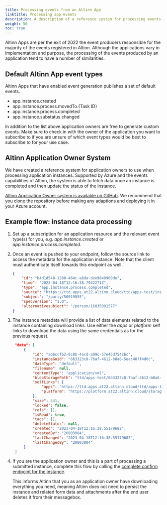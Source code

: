 ```yaml
---
title: Processing events from an Altinn App
linktitle: Processing app events
description: A description of a reference system for processing events from an Altinn App
weight: 50
toc: true
---
```


Altinn Apps are per the exit of 2022 the event producers responsible for the majority of the events registered
in Altinn. Although the applications vary in implementation and purpose, the processing of the events
produced by an application tend to have a number of similarities. 

## Default Altinn App event types

Altinn Apps that have enabled event generation publishes a set of default events.

- app.instance.created
- app.instance.process.movedTo.{Task ID}
- app.instance.process.completed
- app.instance.substatus.changed
  
In addition to the list above application owners are free to generate custom events.
Make sure to check in with the owner of the application you want to subscribe to if you are unsure of 
which event types would be best to subscribe to for your use case. 


## Altinn Application Owner System

We have created a reference system for application owners to use when processing application instances.
Supported by Azure and the events capabilities of Altinn,
the system is able to fetch data once an instance is completed and then update the status of the instance. 

[Altinn Application Owner system is available on GitHub](https://github.com/Altinn/altinn-application-owner-system). 
We recommend that you clone the repository before making any adaptions and deploying it in your Azure account. 


## Example flow: instance data processing

1. Set up a subscription for an application resource and the relevant event type(s) for you,
   e.g. _app.instance.created_ or _app.instance.process.completed_.

2. Once an event is pushed to your endpoint, follow the source link to access the metadata for the application instance.
   Note that the client must authenticate itself towards this endpoint as well.
    ```json {linenos=false,hl_lines=[5]}
    {
        "id": "b4d1d548-1280-464c-a8da-dee9840909de",
        "time": "2023-04-18T12:16:38.7942271Z",
        "type": "app.instance.process.completed",
        "source": "https://ttd.apps.at22.altinn.cloud/ttd/apps-test/instances/50019855/6b3323c8-7baf-4612-b8a6-5eac407f4d0c",
        "subject": "/party/50019855",
        "specversion": "1.0",
        "alternativesubject": "/person/16035001577"
    }
    ```
3. The instance metadata will provide a list of data elements related to the instance containing
   download links. Use either the *apps* or *platform* self links to download the data using the same credentials as 
   for the previous request.
   
   ```json  {linenos=false,hl_lines=[10,11]}      
    "data": [
        {
            "id": "abbccf62-0c8b-4acd-a99c-57e45d7542bc",
            "instanceGuid": "6b3323c8-7baf-4612-b8a6-5eac407f4d0c",
            "dataType": "default",
            "filename": null,
            "contentType": "application/xml",
            "blobStoragePath": "ttd/apps-test/6b3323c8-7baf-4612-b8a6-5eac407f4d0c/data/abbccf62-0c8b-4acd-a99c-57e45d7542bc",
            "selfLinks": {
                "apps": "https://ttd.apps.at22.altinn.cloud/ttd/apps-test/instances/50019855/6b3323c8-7baf-4612-b8a6-5eac407f4d0c/data/abbccf62-0c8b-4acd-a99c-57e45d7542bc",
                "platform": "https://platform.at22.altinn.cloud/storage/api/v1/instances/50019855/6b3323c8-7baf-4612-b8a6-5eac407f4d0c/data/abbccf62-0c8b-4acd-a99c-57e45d7542bc"
            },
            "size": 541,
            "locked": false,
            "refs": [],
            "isRead": true,
            "tags": [],
            "deleteStatus": null,
            "created": "2023-04-18T12:16:38.5517968Z",
            "createdBy": "20003904",
            "lastChanged": "2023-04-18T12:16:38.5517968Z",
            "lastChangedBy": "20003904"
        }
    ]
    ```

4. If you are the application owner and this is a part of processing a submitted instance, complete this flow by 
   calling the 
   [complete confirm endpoint for the instance](https://docs.altinn.studio/api/apps/spec/#/Instances/get__org___app__instances__instanceOwnerPartyId__active). 
   
   This informs Altinn that you as an application owner have downloading everything you need, meaning Altinn 
   does not need to persist the instance and related form data and attachments after the end user deletes it from their 
   messagebox.